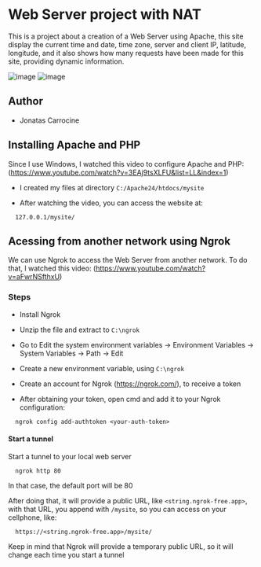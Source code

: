 # Web Server project with NAT

This is a project about a creation of a Web Server using Apache, this site display the current time and date, time zone, server and client IP, latitude, longitude, and it also shows how many requests have been made for this site, providing dynamic information.

![image](https://github.com/JonatasCarrocine/Redes_de_Computadores/assets/39377609/c1525950-a61e-4545-bd55-13a52db14869)
![image](https://github.com/JonatasCarrocine/Redes_de_Computadores/assets/39377609/e6d5f7f4-f140-487e-9dda-6c871e164519)



## Author

 - Jonatas Carrocine

## Installing Apache and PHP

Since I use Windows, I watched this video to configure Apache and PHP: (https://www.youtube.com/watch?v=3EAj9tsXLFU&list=LL&index=1)

- I created my files at directory ``` C:/Apache24/htdocs/mysite ```

- After watching the video, you can access the website at:

```
  127.0.0.1/mysite/
```

## Acessing from another network using Ngrok

We can use Ngrok to access the Web Server from another network. To do that, I watched this video: (https://www.youtube.com/watch?v=aFwrNSfthxU)

### Steps

- Install Ngrok
- Unzip the file and extract to ``` C:\ngrok ```
- Go to Edit the system environment variables -> Environment Variables -> System Variables -> Path -> Edit
- Create a new environment variable, using ``` C:\ngrok ```

- Create an account for Ngrok (https://ngrok.com/), to receive a token
- After obtaining your token, open cmd and add it to your Ngrok configuration:
```
  ngrok config add-authtoken <your-auth-token>
```
#### Start a tunnel

Start a tunnel to your local web server
```
  ngrok http 80
```
In that case, the default port will be 80

After doing that, it will provide a public URL, like ```<string.ngrok-free.app>```, with that URL, you append with ``` /mysite ```, so you can access on your cellphone, like:
```
  https://<string.ngrok-free.app>/mysite/
```
Keep in mind that Ngrok will provide a temporary public URL, so it will change each time you start a tunnel
